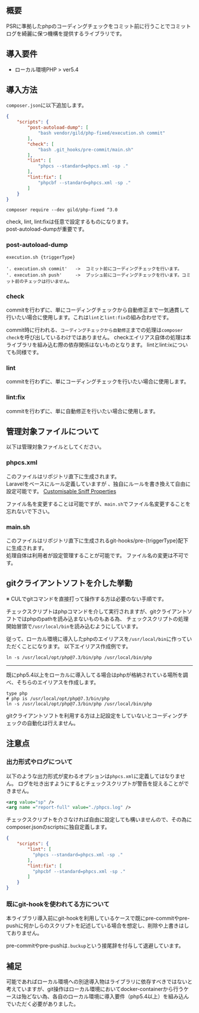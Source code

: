 ## 概要
PSRに準拠したphpのコーディングチェックをコミット前に行うことでコミットログを綺麗に保つ機構を提供するライブラリです。

## 導入要件

* ローカル環境PHP > ver5.4

## 導入方法

`composer.json`に以下追加します。

```json
{
    "scripts": {
        "post-autoload-dump": [
            "bash vendor/gild/php-fixed/execution.sh commit"
        ],
        "check": [
            "bash .git_hooks/pre-commit/main.sh"
        ],
        "lint": [ 
            "phpcs --standard=phpcs.xml -sp ."
        ],
        "lint:fix": [
            "phpcbf --standard=phpcs.xml -sp ."
        ]
    }
}
```

```shell
composer require --dev gild/php-fixed ^3.0
```

check, lint, lint:fixは任意で設定するものになります。  
post-autoload-dumpが重要です。

### post-autoload-dump

`execution.sh {triggerType}`

```
'. execution.sh commit'   ->  コミット前にコーディングチェックを行います。
'. execution.sh push'     ->  プッシュ前にコーディングチェックを行います。コミット前のチェックは行いません。
```


### check

commitを行わずに、単にコーディングチェックから自動修正まで一気通貫して行いたい場合に使用します。これは`lint`と`lint:fix`の組み合わせです。

commit時に行われる、`コーディングチェックから自動修正`までの処理は`composer check`を呼び出しているわけではありません。
checkエイリアス自体の処理は本ライブラリを組み込む際の依存関係はないものとなります。
lintとlint:ixについても同様です。

### lint

commitを行わずに、単にコーディングチェックを行いたい場合に使用します。

### lint:fix

commitを行わずに、単に自動修正を行いたい場合に使用します。

## 管理対象ファイルについて

以下は管理対象ファイルとしてください。

### phpcs.xml

このファイルはリポジトリ直下に生成されます。  
Laravelをベースにルール定義していますが 、独自にルールを書き換えて自由に設定可能です。
[Customisable Sniff Properties](https://github.com/squizlabs/PHP_CodeSniffer/wiki/Customisable-Sniff-Properties)

ファイル名を変更することは可能ですが、`main.sh`でファイル名変更することを忘れないで下さい。

### main.sh
このファイルはリポジトリ直下に生成されるgit-hooks/pre-{triggerType}配下に生成されます。  
処理自体は利用者が設定管理することが可能です。 ファイル名の変更は不可です。

## gitクライアントソフトを介した挙動

※ CULでgitコマンドを直接打って操作する方は必要のない手順です。

チェックスクリプトはphpコマンドを介して実行されますが、gitクライアントソフトではphpのpathを読み込まないものもある為、 チェックスクリプトの処理開始冒頭で`/usr/local/bin`を読み込むようにしています。

従って、ローカル環境に導入したphpのエイリアスを`/usr/local/bin`に作っていただくことになります。
以下エイリアス作成例です。

```shell
ln -s /usr/local/opt/php@7.3/bin/php /usr/local/bin/php
```

---

既にphp5.4以上をローカルに導入してる場合はphpが格納されている場所を調べ、そちらのエイリアスを作成します。

```shell
type php
# php is /usr/local/opt/php@7.3/bin/php
ln -s /usr/local/opt/php@7.3/bin/php /usr/local/bin/php
```

gitクライアントソフトを利用する方は上記設定をしていないとコーディングチェックの自動化は行えません。


## 注意点

### 出力形式やログについて

以下のような出力形式が変わるオプションは`phpcs.xml`に定義してはなりません。
ログを吐き出すようにするとチェックスクリプトが警告を捉えることができません。

```xml
<arg value="sp" />
<arg name ="report-full" value="./phpcs.log" />
```

チェックスクリプトを介さなければ自由に設定しても構いませんので、その為にcomposer.jsonのscriptsに独自定義します。

```json
{
    "scripts": {
        "lint": [
          "phpcs --standard=phpcs.xml -sp ."
        ],
        "lint:fix": [
          "phpcbf --standard=phpcs.xml -sp ."
        ]
    }
}
```

### 既にgit-hookを使われてる方について

本ライブラリ導入前にgit-hookを利用しているケースで既にpre-commitやpre-pushに何かしらのスクリプトを記述している場合を想定し、削除や上書きはしておりません。

pre-commitやpre-pushは`.buckup`という接尾辞を付与して退避しています。

## 補足
可能であればローカル環境への別途導入物はライブラリに依存すべきではないと考えていますが、git操作はローカル環境においてdocker-containerから行うケースは殆どない為、各自のローカル環境に導入要件（php5.4以上）を組み込んでいただく必要がありました。
